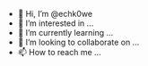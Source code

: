 - 👋 Hi, I’m @echk0we
- 👀 I’m interested in ...
- 🌱 I’m currently learning ...
- 💞️ I’m looking to collaborate on ...
- 📫 How to reach me ...

<!---
echk0we/echk0we is a ✨ special ✨ repository because its `README.md` (this file) appears on your GitHub profile.
You can click the Preview link to take a look at your changes.
--->
